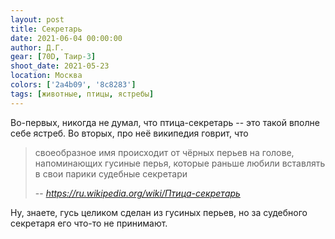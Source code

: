 ```yaml
---
layout: post
title: Секретарь
date: 2021-06-04 00:00:00
author: Д.Г.
gear: [70D, Таир-3]
shoot_date: 2021-05-23
location: Москва
colors: ['2a4b09', '8c8283']
tags: [животные, птицы, ястребы]
---
```

Во-первых, никогда не думал, что птица-секретарь -- это такой вполне себе ястреб. Во вторых, про неё википедия говрит, что

> своеобразное имя происходит от чёрных перьев на голове, напоминающих гусиные перья, которые раньше любили вставлять в свои парики судебные секретари
>
> -- <cite>https://ru.wikipedia.org/wiki/Птица-секретарь</cite>

Ну, знаете, гусь целиком сделан из гусиных перьев, но за судебного секретаря его что-то не принимают.
